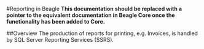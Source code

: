 #Reporting in Beagle
**This documentation should be replaced with a pointer to the equivalent documentation in Beagle Core once the functionality has been added to Core.**

##Overview
The production of reports for printing, e.g. Invoices, is handled by SQL Server Reporting Services (SSRS).
